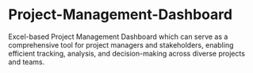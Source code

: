 # Project-Management-Dashboard
Excel-based Project Management Dashboard which can serve as a comprehensive tool for project managers and stakeholders, enabling efficient tracking, analysis, and decision-making across diverse projects and teams.
